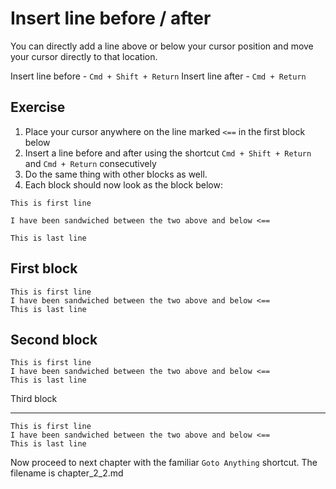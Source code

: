 Insert line before / after
===========================

You can directly add a line above or below your cursor position
and move your cursor directly to that location.

Insert line before - `Cmd + Shift + Return`
Insert line after - `Cmd + Return`

Exercise
---------

1. Place your cursor anywhere on the line marked `<==` in the first block below
2. Insert a line before and after using the shortcut `Cmd + Shift + Return` and 
   `Cmd + Return` consecutively
3. Do the same thing with other blocks as well.
3. Each block should now look as the block below:

```
This is first line

I have been sandwiched between the two above and below <==

This is last line
```

First block
------------

```
This is first line
I have been sandwiched between the two above and below <==
This is last line
```

Second block
------------

```
This is first line
I have been sandwiched between the two above and below <==
This is last line
```

Third block

------------
```
This is first line
I have been sandwiched between the two above and below <==
This is last line
```

Now proceed to next chapter with the familiar `Goto Anything` shortcut. The 
filename is chapter_2_2.md